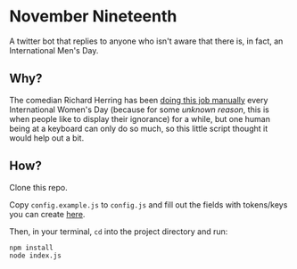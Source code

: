 # November Nineteenth

A twitter bot that replies to anyone who isn't aware that there is, in fact, an International Men's Day.

## Why?

The comedian Richard Herring has been [doing this job manually](http://www.telegraph.co.uk/comedy/comedians/richard-herring-spends-international-womens-day-fighting-sexism/) every International Women's Day (because for some _unknown reason_, this is when people like to display their ignorance) for a while, but one human being at a keyboard can only do so much, so this little script thought it would help out a bit.

## How?

Clone this repo.

Copy `config.example.js` to `config.js` and fill out the fields with tokens/keys you can create [here](https://apps.twitter.com/).

Then, in your terminal, `cd` into the project directory and run:

    npm install
    node index.js
